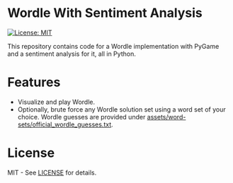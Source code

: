 # Wordle With Sentiment Analysis

[![License: MIT](https://img.shields.io/badge/License-MIT-blue.svg)](LICENSE)

This repository contains code for a Wordle implementation with PyGame and a sentiment analysis for it, all in Python.

# Features
- Visualize and play Wordle.
- Optionally, brute force any Wordle solution set using a word set of your choice. Wordle guesses are provided under [assets/word-sets/official_wordle_guesses.txt](assets/word-sets/official_wordle_guesses.txt).

# License

MIT - See [LICENSE](LICENSE) for details.
